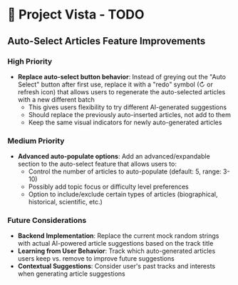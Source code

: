 # 📝 Project Vista - TODO

## Auto-Select Articles Feature Improvements

### High Priority

- **Replace auto-select button behavior**: Instead of greying out the "Auto Select" button after first use, replace it with a "redo" symbol (↻ or refresh icon) that allows users to regenerate the auto-selected articles with a new different batch
  - This gives users flexibility to try different AI-generated suggestions
  - Should replace the previously auto-inserted articles, not add to them
  - Keep the same visual indicators for newly auto-generated articles

### Medium Priority

- **Advanced auto-populate options**: Add an advanced/expandable section to the auto-select feature that allows users to:
  - Control the number of articles to auto-populate (default: 5, range: 3-10)
  - Possibly add topic focus or difficulty level preferences
  - Option to include/exclude certain types of articles (biographical, historical, scientific, etc.)

### Future Considerations

- **Backend Implementation**: Replace the current mock random strings with actual AI-powered article suggestions based on the track title
- **Learning from User Behavior**: Track which auto-generated articles users keep vs. remove to improve future suggestions
- **Contextual Suggestions**: Consider user's past tracks and interests when generating article suggestions
